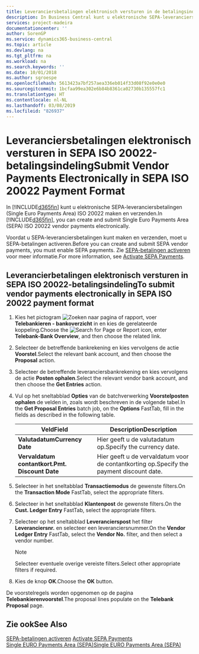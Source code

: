 ```yaml
---
title: Leveranciersbetalingen elektronisch versturen in de betalingsindeling SEPA ISO 20022
description: In Business Central kunt u elektronische SEPA-leveranciersbetalingen (Single Euro Payments Area) ISO 20022 maken en verzenden.
services: project-madeira
documentationcenter: ''
author: SorenGP
ms.service: dynamics365-business-central
ms.topic: article
ms.devlang: na
ms.tgt_pltfrm: na
ms.workload: na
ms.search.keywords: ''
ms.date: 10/01/2018
ms.author: sgroespe
ms.openlocfilehash: 5613423a7bf257aea336eb014f33d08f92e0e0e0
ms.sourcegitcommit: 1bcfaa99ea302e6b84b8361ca02730b135557fc1
ms.translationtype: HT
ms.contentlocale: nl-NL
ms.lasthandoff: 03/08/2019
ms.locfileid: "826937"
---
```

# <a name="submit-vendor-payments-electronically-in-sepa-iso-20022-payment-format"></a><span data-ttu-id="c0acf-103">Leveranciersbetalingen elektronisch versturen in SEPA ISO 20022-betalingsindeling</span><span class="sxs-lookup"><span data-stu-id="c0acf-103">Submit Vendor Payments Electronically in SEPA ISO 20022 Payment Format</span></span>
<span data-ttu-id="c0acf-104">In [!INCLUDE[d365fin](../../includes/d365fin_md.md)] kunt u elektronische SEPA-leveranciersbetalingen (Single Euro Payments Area) ISO 20022 maken en verzenden.</span><span class="sxs-lookup"><span data-stu-id="c0acf-104">In [!INCLUDE[d365fin](../../includes/d365fin_md.md)], you can create and submit Single Euro Payments Area (SEPA) ISO 20022 vendor payments electronically.</span></span>  

<span data-ttu-id="c0acf-105">Voordat u SEPA-leveranciersbetalingen kunt maken en verzenden, moet u SEPA-betalingen activeren.</span><span class="sxs-lookup"><span data-stu-id="c0acf-105">Before you can create and submit SEPA vendor payments, you must enable SEPA payments.</span></span> <span data-ttu-id="c0acf-106">Zie [SEPA-betalingen activeren](how-to-activate-sepa-payments.md) voor meer informatie.</span><span class="sxs-lookup"><span data-stu-id="c0acf-106">For more information, see [Activate SEPA Payments](how-to-activate-sepa-payments.md).</span></span>  

## <a name="to-submit-vendor-payments-electronically-in-sepa-iso-20022-payment-format"></a><span data-ttu-id="c0acf-107">Leverancierbetalingen elektronisch versturen in SEPA ISO 20022-betalingsindeling</span><span class="sxs-lookup"><span data-stu-id="c0acf-107">To submit vendor payments electronically in SEPA ISO 20022 payment format</span></span>  

1.  <span data-ttu-id="c0acf-108">Kies het pictogram ![Zoeken naar pagina of rapport](../../media/ui-search/search_small.png "pictogram Zoeken naar pagina of rapport"), voer **Telebankieren - bankoverzicht** in en kies de gerelateerde koppeling.</span><span class="sxs-lookup"><span data-stu-id="c0acf-108">Choose the ![Search for Page or Report](../../media/ui-search/search_small.png "Search for Page or Report icon") icon, enter **Telebank-Bank Overview**, and then choose the related link.</span></span>  
2.  <span data-ttu-id="c0acf-109">Selecteer de betreffende bankrekening en kies vervolgens de actie **Voorstel**.</span><span class="sxs-lookup"><span data-stu-id="c0acf-109">Select the relevant bank account, and then choose the **Proposal** action.</span></span>  
3.  <span data-ttu-id="c0acf-110">Selecteer de betreffende leveranciersbankrekening en kies vervolgens de actie **Posten ophalen**.</span><span class="sxs-lookup"><span data-stu-id="c0acf-110">Select the relevant vendor bank account, and then choose the **Get Entries** action.</span></span>  
4.  <span data-ttu-id="c0acf-111">Vul op het sneltabblad **Opties** van de batchverwerking **Voorstelposten ophalen** de velden in, zoals wordt beschreven in de volgende tabel.</span><span class="sxs-lookup"><span data-stu-id="c0acf-111">In the **Get Proposal Entries** batch job, on the **Options** FastTab, fill in the fields as described in the following table.</span></span>  

    |<span data-ttu-id="c0acf-112">Veld</span><span class="sxs-lookup"><span data-stu-id="c0acf-112">Field</span></span>|<span data-ttu-id="c0acf-113">Description</span><span class="sxs-lookup"><span data-stu-id="c0acf-113">Description</span></span>|  
    |---------------------------------|---------------------------------------|  
    |<span data-ttu-id="c0acf-114">**Valutadatum**</span><span class="sxs-lookup"><span data-stu-id="c0acf-114">**Currency Date**</span></span>|<span data-ttu-id="c0acf-115">Hier geeft u de valutadatum op.</span><span class="sxs-lookup"><span data-stu-id="c0acf-115">Specify the currency date.</span></span>|  
    |<span data-ttu-id="c0acf-116">**Vervaldatum contantkort.**</span><span class="sxs-lookup"><span data-stu-id="c0acf-116">**Pmt. Discount Date**</span></span>|<span data-ttu-id="c0acf-117">Hier geeft u de vervaldatum voor de contantkorting op.</span><span class="sxs-lookup"><span data-stu-id="c0acf-117">Specify the payment discount date.</span></span>|  

5.  <span data-ttu-id="c0acf-118">Selecteer in het sneltabblad **Transactiemodus** de gewenste filters.</span><span class="sxs-lookup"><span data-stu-id="c0acf-118">On the **Transaction Mode** FastTab, select the appropriate filters.</span></span>  
6.  <span data-ttu-id="c0acf-119">Selecteer in het sneltabblad **Klantenpost** de gewenste filters.</span><span class="sxs-lookup"><span data-stu-id="c0acf-119">On the **Cust. Ledger Entry** FastTab, select the appropriate filters.</span></span>  
7.  <span data-ttu-id="c0acf-120">Selecteer op het sneltabblad **Leverancierspost** het filter **Leveranciersnr.** en selecteer een leveranciersnummer.</span><span class="sxs-lookup"><span data-stu-id="c0acf-120">On the **Vendor Ledger Entry** FastTab, select the **Vendor No.** filter, and then select a vendor number.</span></span>  

    > [!NOTE]  
    >  <span data-ttu-id="c0acf-121">Selecteer eventuele overige vereiste filters.</span><span class="sxs-lookup"><span data-stu-id="c0acf-121">Select other appropriate filters if required.</span></span>  

8.  <span data-ttu-id="c0acf-122">Kies de knop **OK**.</span><span class="sxs-lookup"><span data-stu-id="c0acf-122">Choose the **OK** button.</span></span>  

<span data-ttu-id="c0acf-123">De voorstelregels worden opgenomen op de pagina **Telebankierenvoorstel**.</span><span class="sxs-lookup"><span data-stu-id="c0acf-123">The proposal lines populate on the **Telebank Proposal** page.</span></span>  

## <a name="see-also"></a><span data-ttu-id="c0acf-124">Zie ook</span><span class="sxs-lookup"><span data-stu-id="c0acf-124">See Also</span></span>  
 <span data-ttu-id="c0acf-125">[SEPA-betalingen activeren](how-to-activate-sepa-payments.md) </span><span class="sxs-lookup"><span data-stu-id="c0acf-125">[Activate SEPA Payments](how-to-activate-sepa-payments.md) </span></span>  
 [<span data-ttu-id="c0acf-126">Single EURO Payments Area (SEPA)</span><span class="sxs-lookup"><span data-stu-id="c0acf-126">Single EURO Payments Area (SEPA)</span></span>](single-euro-payments-area-sepa-.md)   
